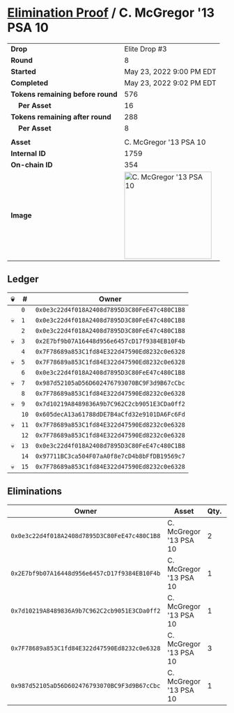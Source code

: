 # [Elimination Proof](./readme.md) / C. McGregor &#039;13 PSA 10

|||
|---|---|
| **Drop** | Elite Drop #3 |
| **Round** | 8 |
| **Started** | May 23, 2022 9:00 PM EDT |
| **Completed** | May 23, 2022 9:02 PM EDT |
| **Tokens remaining before round** | 576 |
| **&nbsp;&nbsp;&nbsp;&nbsp;Per Asset** | 16 |
| **Tokens remaining after round** | 288 |
| **&nbsp;&nbsp;&nbsp;&nbsp;Per Asset** | 8 |
| | |
| **Asset** | C. McGregor &#039;13 PSA 10 |
| **Internal ID** | 1759 |
| **On-chain ID** | 354 |
| **Image** | <img src="https://tcdn.blokpax.com/9648a5d9-182d-4ef2-bba5-7a7bb1fd0efa/f764aa6652c7cce86c455dd3b238088c2a04621345c5819618e909a9f42d850b.png" height="200" alt="C. McGregor &#039;13 PSA 10" /> |

## Ledger

| 💀 | # | Owner |
| --- | --- | --- |
|  | `0` | `0x0e3c22d4f018A2408d7895D3C80FeE47c480C1B8` |
| 💀 | `1` | `0x0e3c22d4f018A2408d7895D3C80FeE47c480C1B8` |
|  | `2` | `0x0e3c22d4f018A2408d7895D3C80FeE47c480C1B8` |
| 💀 | `3` | `0x2E7bf9b07A16448d956e6457cD17f9384EB10F4b` |
|  | `4` | `0x7F78689a853C1fd84E322d47590Ed8232c0e6328` |
| 💀 | `5` | `0x7F78689a853C1fd84E322d47590Ed8232c0e6328` |
|  | `6` | `0x0e3c22d4f018A2408d7895D3C80FeE47c480C1B8` |
| 💀 | `7` | `0x987d52105aD56D602476793070BC9F3d9B67cCbc` |
|  | `8` | `0x7F78689a853C1fd84E322d47590Ed8232c0e6328` |
| 💀 | `9` | `0x7d10219A8489836A9b7C962C2cb9051E3CDa0ff2` |
|  | `10` | `0x605decA13a61788dDE7B4aCfd32e9101DA6Fc6Fd` |
| 💀 | `11` | `0x7F78689a853C1fd84E322d47590Ed8232c0e6328` |
|  | `12` | `0x7F78689a853C1fd84E322d47590Ed8232c0e6328` |
| 💀 | `13` | `0x0e3c22d4f018A2408d7895D3C80FeE47c480C1B8` |
|  | `14` | `0x97711BC3ca504F07aA0f8e7cD4b8bFfDB19569c7` |
| 💀 | `15` | `0x7F78689a853C1fd84E322d47590Ed8232c0e6328` |


## Eliminations

| Owner | Asset | Qty. | Transaction |
| --- | --- | --- | --- |
| `0x0e3c22d4f018A2408d7895D3C80FeE47c480C1B8` | C. McGregor '13 PSA 10 | 2 | [Polygonscan](https://polygonscan.com/tx/0x37c786e5d3abf6913e2f9e9bfbc188797c5545085b6b794fdb8b55d2116ed307) |
| `0x2E7bf9b07A16448d956e6457cD17f9384EB10F4b` | C. McGregor '13 PSA 10 | 1 | [Polygonscan](https://polygonscan.com/tx/0x882d9f637c0995ccccc90330cbf3fc8867cc9a97b8b441cca9ef8a13d58e306f) |
| `0x7d10219A8489836A9b7C962C2cb9051E3CDa0ff2` | C. McGregor '13 PSA 10 | 1 | [Polygonscan](https://polygonscan.com/tx/0xc86a9c59c11e793779cdfe549b77d5576ec06ce72adea9724013016c6064b8d8) |
| `0x7F78689a853C1fd84E322d47590Ed8232c0e6328` | C. McGregor '13 PSA 10 | 3 | [Polygonscan](https://polygonscan.com/tx/0x9d3bcd46d0d2fa96a6c6a07a66b79ef1d705e03f4a67ea14adc17dadf826464a) |
| `0x987d52105aD56D602476793070BC9F3d9B67cCbc` | C. McGregor '13 PSA 10 | 1 | [Polygonscan](https://polygonscan.com/tx/0x97957cb4930f5bfb22b99079966790e3a0464abed64a898cacd58e57e99513ce) |

